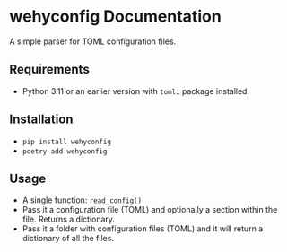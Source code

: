 # wehyconfig Documentation

A simple parser for TOML configuration files.

## Requirements

- Python 3.11 or an earlier version with `tomli` package installed.

## Installation

- `pip install wehyconfig`
- `poetry add wehyconfig`

## Usage

- A single function: `read_config()`
- Pass it a configuration file (TOML) and optionally a section within the file. Returns a dictionary.
- Pass it a folder with configuration files (TOML) and it will return a dictionary of all the files.

